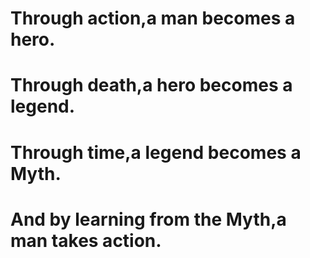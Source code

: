 
# Through action,a man becomes a hero.
# Through death,a hero becomes a legend.
# Through time,a legend becomes a Myth.
# And by learning from the Myth,a man takes action.
